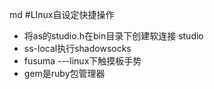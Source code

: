 md
#LInux自设定快捷操作
- 将as的studio.h在bin目录下创建软连接 studio
- ss-local执行shadowsocks
- fusuma ---linux下触摸板手势
- gem是ruby包管理器


